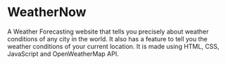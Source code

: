 # WeatherNow
A Weather Forecasting website that tells you precisely about weather conditions of any city in the world. It also has a feature to tell you the weather conditions of your current location. It is made using HTML, CSS, JavaScript and OpenWeatherMap API.
